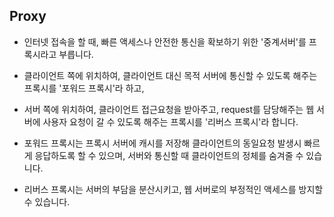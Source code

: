 ## Proxy

- 인터넷 접속을 할 때, 빠른 액세스나 안전한 통신을 확보하기 위한 '중계서버'를 프록시라고 부릅니다.

- 클라이언트 쪽에 위치하여, 클라이언트 대신 목적 서버에 통신할 수 있도록 해주는 프록시를 '포워드 프록시'라 하고,
- 서버 쪽에 위치하여, 클라이언트 접근요청을 받아주고, request를 담당해주는 웹 서버에 사용자 요청이 갈 수 있도록 해주는 프록시를 '리버스 프록시'라 합니다.

- 포워드 프록시는 프록시 서버에 캐시를 저장해 클라이언트의 동일요청 발생시 빠르게 응답하도록 할 수 있으며, 서버와 통신할 때 클라이언트의 정체를 숨겨줄 수 있습니다.

- 리버스 프록시는 서버의 부담을 분산시키고, 웹 서버로의 부정적인 액세스를 방지할 수 있습니다.